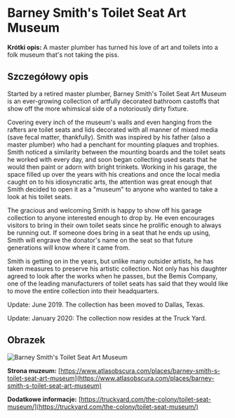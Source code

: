 # Barney Smith's Toilet Seat Art Museum

**Krótki opis:**
A master plumber has turned his love of art and toilets into a folk museum that's not taking the piss.

## Szczegółowy opis

Started by a retired master plumber, Barney Smith's Toilet Seat Art Museum is an ever-growing collection of artfully decorated bathroom castoffs that show off the more whimsical side of a notoriously dirty fixture.

Covering every inch of the museum's walls and even hanging from the rafters are toilet seats and lids decorated with all manner of mixed media (save fecal matter, thankfully). Smith was inspired by his father (also a master plumber) who had a penchant for mounting plaques and trophies. Smith noticed a similarity between the mounting boards and the toilet seats he worked with every day, and soon began collecting used seats that he would then paint or adorn with bright trinkets. Working in his garage, the space filled up over the years with his creations and once the local media caught on to his idiosyncratic arts, the attention was great enough that Smith decided to open it as a "museum" to anyone who wanted to take a look at his toilet seats.

The gracious and welcoming Smith is happy to show off his garage collection to anyone interested enough to drop by. He even encourages visitors to bring in their own toilet seats since he prolific enough to always be running out. If someone does bring in a seat that he ends up using, Smith will engrave the donator's name on the seat so that future generations will know where it came from.

Smith is getting on in the years, but unlike many outsider artists, he has taken measures to preserve his artistic collection. Not only has his daughter agreed to look after the works when he passes, but the Bemis Company, one of the leading manufacturers of toilet seats has said that they would like to move the entire collection into their headquarters.

Update: June 2019. The collection has been moved to Dallas, Texas.

Update: January 2020: The collection now resides at the Truck Yard.

## Obrazek

![Barney Smith's Toilet Seat Art Museum](https://glasstire.com/wp-content/uploads/2018/05/toilet-museum-2.jpg?x88956)

**Strona muzeum:** [https://www.atlasobscura.com/places/barney-smith-s-toilet-seat-art-museum](https://www.atlasobscura.com/places/barney-smith-s-toilet-seat-art-museum)

**Dodatkowe informacje:** [https://truckyard.com/the-colony/toilet-seat-museum/](https://truckyard.com/the-colony/toilet-seat-museum/)

